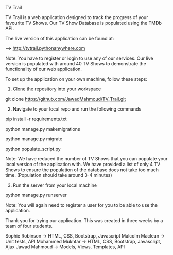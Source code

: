 TV Trail

TV Trail is a web application designed to track the progress of your favourite TV Shows. Our TV Show Database is populated using the TMDb API.

The live version of this application can be found at:

--> http://tvtrail.pythonanywhere.com

Note: You have to register or login to use any of our services.
Our live version is populated with around 40  TV Shows to demonstrate the functionality of our web application.

To set up the application on your own machine, follow these steps:

1. Clone the repository into your workspace

git clone https://github.com/JawadMahmoud/TV_Trail.git

2. Navigate to your local repo and run the following commands

pip install -r requirements.txt

python manage.py makemigrations

python manage.py migrate

python populate_script.py

Note: We have reduced the number of TV Shows that you can populate your local version of the application with. We have provided a list of only 4 TV Shows to ensure the population of the database does not take too much time. (Population should take around 3-4 minutes)

3. Run the server from your local machine

python manage.py runserver

Note: You will again need to register a user for you to be able to use the application.

Thank you for trying our application. This was created in three weeks by a team of four students.

Sophie Robinson -> HTML, CSS, Bootstrap, Javascript
Malcolm Maclean -> Unit tests, API
Mohammed Mukhtar -> HTML, CSS, Bootstrap, Javascript, Ajax
Jawad Mahmoud -> Models, Views, Templates, API